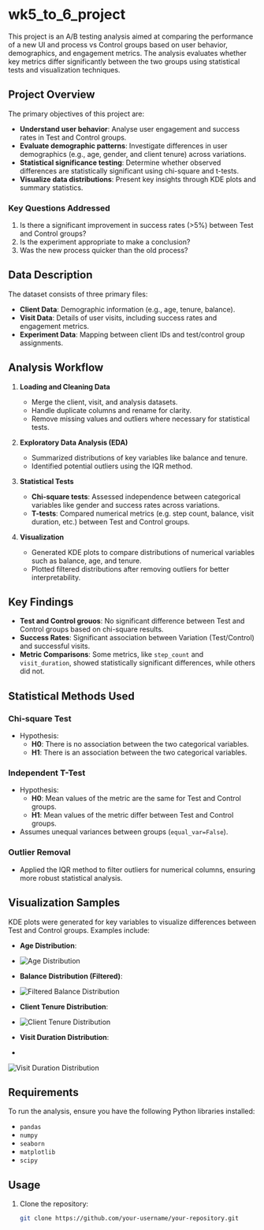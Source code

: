 # wk5_to_6_project

This project is an A/B testing analysis aimed at comparing the performance of a new UI and process vs Control groups based on user behavior, demographics, and engagement metrics. The analysis evaluates whether key metrics differ significantly between the two groups using statistical tests and visualization techniques.

## Project Overview

The primary objectives of this project are:
- **Understand user behavior**: Analyse user engagement and success rates in Test and Control groups.
- **Evaluate demographic patterns**: Investigate differences in user demographics (e.g., age, gender, and client tenure) across variations.
- **Statistical significance testing**: Determine whether observed differences are statistically significant using chi-square and t-tests.
- **Visualize data distributions**: Present key insights through KDE plots and summary statistics.

### Key Questions Addressed
1. Is there a significant improvement in success rates (>5%) between Test and Control groups?
2. Is the experiment appropriate to make a conclusion?
3. Was the new process quicker than the old process?

## Data Description

The dataset consists of three primary files:
- **Client Data**: Demographic information (e.g., age, tenure, balance).
- **Visit Data**: Details of user visits, including success rates and engagement metrics.
- **Experiment Data**: Mapping between client IDs and test/control group assignments.

## Analysis Workflow

1. **Loading and Cleaning Data**
   - Merge the client, visit, and analysis datasets.
   - Handle duplicate columns and rename for clarity.
   - Remove missing values and outliers where necessary for statistical tests.

2. **Exploratory Data Analysis (EDA)**
   - Summarized distributions of key variables like balance and tenure.
   - Identified potential outliers using the IQR method.

3. **Statistical Tests**
   - **Chi-square tests**: Assessed independence between categorical variables like gender and success rates across variations.
   - **T-tests**: Compared numerical metrics (e.g. step count, balance, visit duration, etc.) between Test and Control groups.

4. **Visualization**
   - Generated KDE plots to compare distributions of numerical variables such as balance, age, and tenure.
   - Plotted filtered distributions after removing outliers for better interpretability.

## Key Findings

- **Test and Control grouos**: No significant difference between Test and Control groups based on chi-square results.
- **Success Rates**: Significant association between Variation (Test/Control) and successful visits.
- **Metric Comparisons**: Some metrics, like `step_count` and `visit_duration`, showed statistically significant differences, while others did not.

## Statistical Methods Used

### Chi-square Test
- Hypothesis:
  - **H0**: There is no association between the two categorical variables.
  - **H1**: There is an association between the two categorical variables.

### Independent T-Test
- Hypothesis:
  - **H0**: Mean values of the metric are the same for Test and Control groups.
  - **H1**: Mean values of the metric differ between Test and Control groups.
- Assumes unequal variances between groups (`equal_var=False`).

### Outlier Removal
- Applied the IQR method to filter outliers for numerical columns, ensuring more robust statistical analysis.

## Visualization Samples

KDE plots were generated for key variables to visualize differences between Test and Control groups. Examples include:

- **Age Distribution**:
- 
  ![Age Distribution](figures/age_dist_control_vs_test.png)
- **Balance Distribution (Filtered)**:
- 
  ![Filtered Balance Distribution](figures/bal_dist_control_vs_test_filtered.png)
- **Client Tenure Distribution**:
- 
  ![Client Tenure Distribution](figures/clnt_tenure_dist_control_vs_test.png)

- **Visit Duration Distribution**:
- 
 ![Visit Duration Distribution](figures/visit_duration_control_vs_test.png)

## Requirements

To run the analysis, ensure you have the following Python libraries installed:
- `pandas`
- `numpy`
- `seaborn`
- `matplotlib`
- `scipy`

## Usage

1. Clone the repository:
   ```bash
   git clone https://github.com/your-username/your-repository.git
